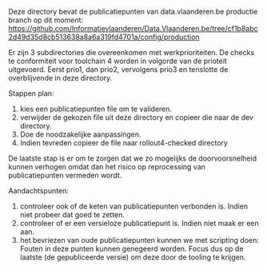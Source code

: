Deze directory bevat de publicatiepunten van data.vlaanderen.be productie branch op dit moment: https://github.com/Informatievlaanderen/Data.Vlaanderen.be/tree/cf1b8abc2d49d35d8cb513638a8a6a319fd4701a/config/production


Er zijn 3 subdirectories die overeenkomen met werkprioriteiten.
De checks te conformiteit voor toolchain 4 worden in volgorde van de prioteit uitgevoerd.
Eerst prio1, dan prio2, vervolgens prio3 en tenslotte de overblijvende in deze directory.


Stappen plan:

1. kies een publicatiepunten file om te valideren.
2. verwijder de gekozen file uit deze directory en copieer die naar de dev directory.
3. Doe de noodzakelijke aanpassingen.
4. Indien tevreden copieer de file naar rollout4-checked directory

De laatste stap is er om te zorgen dat we zo mogelijks de doorvoorsnelheid kunnen verhogen omdat dan het risico op reprocessing van publicatiepunten vermeden wordt.


Aandachtspunten:
1. controleer ook of de keten van publicatiepunten verbonden is. Indien niet probeer dat goed te zetten.
2. controleer of er een versieloze publicatiepunt is. Indien niet maak er een aan.
3. het bevriezen van oude publicatiepunten kunnen we met scripting doen: Fouten in deze punten kunnen genegeerd worden. 
   Focus dus op de laatste (de gepubliceerde versie) om deze door de tooling te krijgen.



